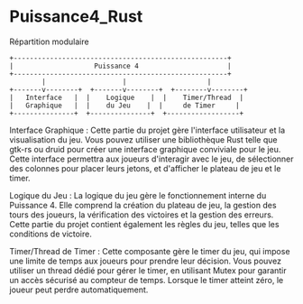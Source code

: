 # Puissance4_Rust


Répartition modulaire

    +-----------------------------------------------------+
    |                    Puissance 4                      |
    +-----------------------------------------------------+
            |                   |                    |
    +-------v--------+  +-------v--------+  +--------v--------+
    |   Interface   |  |    Logique    |  |    Timer/Thread  |
    |   Graphique   |  |    du Jeu    |  |     de Timer     |
    +---------------+  +---------------+  +------------------+


Interface Graphique : Cette partie du projet gère l'interface utilisateur et la visualisation du jeu. Vous pouvez utiliser une bibliothèque Rust telle que gtk-rs ou druid pour créer une interface graphique conviviale pour le jeu. Cette interface permettra aux joueurs d'interagir avec le jeu, de sélectionner des colonnes pour placer leurs jetons, et d'afficher le plateau de jeu et le timer.

Logique du Jeu : La logique du jeu gère le fonctionnement interne du Puissance 4. Elle comprend la création du plateau de jeu, la gestion des tours des joueurs, la vérification des victoires et la gestion des erreurs. Cette partie du projet contient également les règles du jeu, telles que les conditions de victoire.

Timer/Thread de Timer : Cette composante gère le timer du jeu, qui impose une limite de temps aux joueurs pour prendre leur décision. Vous pouvez utiliser un thread dédié pour gérer le timer, en utilisant Mutex pour garantir un accès sécurisé au compteur de temps. Lorsque le timer atteint zéro, le joueur peut perdre automatiquement.